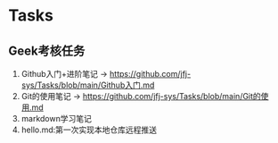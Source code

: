 # Tasks
## Geek考核任务
1. Github入门+进阶笔记 -> https://github.com/jfj-sys/Tasks/blob/main/Github入门.md
2. Git的使用笔记 -> https://github.com/jfj-sys/Tasks/blob/main/Git的使用.md
3. markdown学习笔记
4. hello.md:第一次实现本地仓库远程推送
